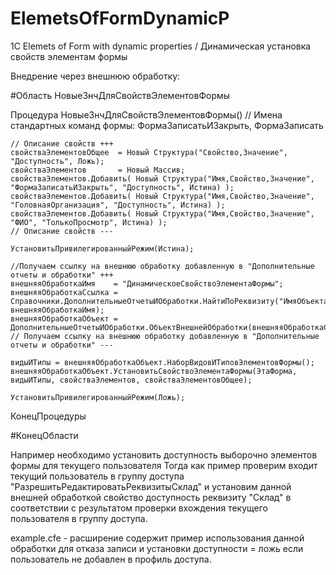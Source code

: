 # ElemetsOfFormDynamicP
1С Elemets of Form with dynamic properties / Динамическая установка свойств элементам формы

Внедрение через внешнюю обработку:

#Область НовыеЗнчДляСвойствЭлементовФормы

Процедура НовыеЗнчДляСвойствЭлементовФормы()
    // Имена стандартных команд формы: ФормаЗаписатьИЗакрыть, ФормаЗаписать

	// Описание свойств +++
	свойстваЭлементовОбщее	= Новый Структура("Свойство,Значение", "Доступность", Ложь);
	свойстваЭлементов 		= Новый Массив;	
	свойстваЭлементов.Добавить(	Новый Структура("Имя,Свойство,Значение", "ФормаЗаписатьИЗакрыть", "Доступность", Истина) );
	свойстваЭлементов.Добавить(	Новый Структура("Имя,Свойство,Значение", "ГоловнаяОрганизация", "Доступность", Истина) );
	свойстваЭлементов.Добавить(	Новый Структура("Имя,Свойство,Значение", "ФИО", "ТолькоПросмотр", Истина) );
	// Описание свойств ---

	УстановитьПривилегированныйРежим(Истина);
	
	//Получаем ссылку на внешнюю обработку добавленную в "Дополнительные отчеты и обработки" +++
	внешняяОбработкаИмя    = "ДинамическоеСвойствоЭлементаФормы";
	внешняяОбработкаСсылка = Справочники.ДополнительныеОтчетыИОбработки.НайтиПоРеквизиту("ИмяОбъекта", внешняяОбработкаИмя);
	внешняяОбработкаОбъект = ДополнительныеОтчетыИОбработки.ОбъектВнешнейОбработки(внешняяОбработкаСсылка);
	// Получаем ссылку на внешнюю обработку добавленную в "Дополнительные отчеты и обработки" ---
	
	видыИТипы = внешняяОбработкаОбъект.НаборВидовИТиповЭлементовФормы();
	внешняяОбработкаОбъект.УстановитьСвойствоЭлементаФормы(ЭтаФорма, видыИТипы, свойстваЭлементов, свойстваЭлементовОбщее);
	
	УстановитьПривилегированныйРежим(Ложь);
	
КонецПроцедуры

#КонецОбласти


Например необходимо установить доступность выборочно элементов формы для текущего пользователя Тогда
как пример проверим входит текущий пользователь в группу доступа "РазрешитьРедактироватьРеквизитыСклад" и
установим данной внешней обработкой свойство доступность реквизиту "Склад" в соответствии с результатом проверки
вхождения текущего пользователя в группу доступа.


example.cfe - расширение содержит пример использования данной обработки для отказа записи и установки доступности = ложь
если пользователь не добавлен в профиль доступа.

